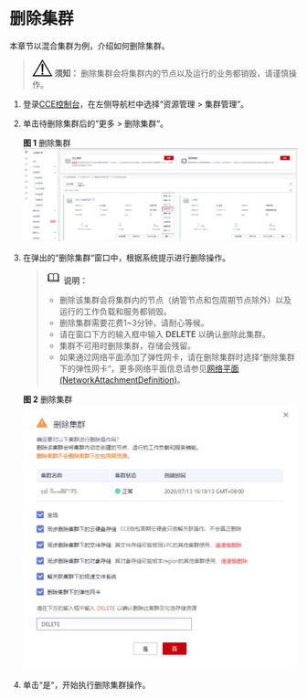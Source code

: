 # 删除集群<a name="cce_01_0212"></a>

本章节以混合集群为例，介绍如何删除集群。

>![](public_sys-resources/icon-notice.gif) **须知：** 
>删除集群会将集群内的节点以及运行的业务都销毁，请谨慎操作。

1.  登录[CCE控制台](https://console.huaweicloud.com/cce2.0/?utm_source=helpcenter)，在左侧导航栏中选择“资源管理 \> 集群管理”。
2.  单击待删除集群后的“更多 \> 删除集群“。

    **图 1**  删除集群<a name="fig186311824124115"></a>  
    ![](figures/删除集群.png "删除集群")

3.  在弹出的“删除集群“窗口中，根据系统提示进行删除操作。

    >![](public_sys-resources/icon-note.gif) **说明：** 
    >-   删除该集群会将集群内的节点（纳管节点和包周期节点除外）以及运行的工作负载和服务都销毁。
    >-   删除集群需要花费1\~3分钟，请耐心等候。
    >-   请在窗口下方的输入框中输入  **DELETE**  以确认删除此集群。
    >-   集群不可用时删除集群，存储会残留。
    >-   如果通过网络平面添加了弹性网卡，请在删除集群时选择“删除集群下的弹性网卡“，更多网络平面信息请参见[网络平面\(NetworkAttachmentDefinition\)](网络平面(NetworkAttachmentDefinition).md)。

    **图 2**  删除集群<a name="fig3823119131311"></a>  
    ![](figures/删除集群-2.png "删除集群-2")

4.  单击“是“，开始执行删除集群操作。

